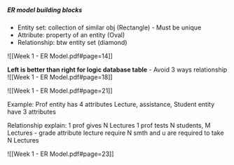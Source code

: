 ##### ER model building blocks
- Entity set: collection of similar obj (Rectangle) - Must be unique
- Attribute: property of an entity (Oval)
- Relationship: btw entity set (diamond) 

![[Week 1 - ER Model.pdf#page=14]]

**Left is better than right for logic database table** - Avoid 3 ways relationship
![[Week 1 - ER Model.pdf#page=18]]

![[Week 1 - ER Model.pdf#page=21]]



Example:
Prof entity has 4 attributes 
Lecture, assistance, Student entity have 3 attributes

Relationship explain:
1 prof gives N Lectures
1 prof tests N students, M Lectures - grade attribute
lecture require N smth and u are required to take N Lectures

![[Week 1 - ER Model.pdf#page=23]]